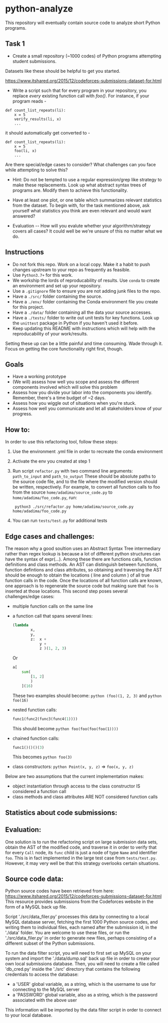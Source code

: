 # python-analyze

This repository will eventually contain source code to analyze short Python programs.

## Task 1
- Create a small repository (~1000 codes) of Python programs attempting student submissions.

Datasets like these should be helpful to get you started.

https://www.itshared.org/2015/12/codeforces-submissions-dataset-for.html

- Write a script such that for every program in your repository, you replace *every* existing function call with *foo()*.
For instance, if your program reads -
```
def count_list_repeats(li):
    x = 5
    verify_results(li, x)
    ...
```
it should automatically get converted to -
```
def count_list_repeats(li):
    x = 5
    foo(li, x)
    ...
```
Are there special/edge cases to consider? What challenges can you face while attempting to solve this?

- Hint: Do not be tempted to use a regular expression/grep like strategy to make these replacements. Look up what abstract syntax trees of programs are. Modify them to achieve this functionality.

- Have at least one plot, or one table which summarizes relevant statistics from the dataset. To begin with, for the task mentioned above, ask yourself what statistics you think are even relevant and would want answered?

- Evaluation -- How will you evalute whether your algorithm/strategy covers all cases? It could well be we're unsure of this no matter what we do.

## Instructions
- Do not fork this repo. Work on a local copy. Make it a habit to push changes upstream to your repo as frequently as feasible.
- Use `Python3.7+` for this work.
- We workship the lords of reproducability of results. Use `conda` to create an environment and set up your repository. 
- Use a `.gitignore` file to ensure you are not adding junk files to the repo.
- Have a `./src/` folder containing the source.
- Have a `./env/` folder containing the Conda environment file you create for this project.
- Have a `./data/` folder containing all the data your source accesses.
- Have a `./tests/` folder to write out unit tests for key functions. Look up the `unittest` package in Python if you haven't used it before.
- Keep updating this README with instructions which will help with the reproducability of your work/results.

Setting these up can be a little painful and time consuming. Wade through it. Focus on getting the core functionality right first, though.



## Goals
- Have a working prototype
- (We will) assess how well you scope and assess the different components involved which will solve this problem
- Assess how you divide your labor into the components you identify. Remember, there's a time budget of ~2 days.
- Assess how you wiggle out of situations when you're stuck.
- Assess how well you communicate and let all stakeholders know of your progress.


## How to:

In order to use this refactoring tool, follow these steps:

1. Use the environment .yml file in order to recreate the conda environment
    
2. Activate the env you created at step 1
    
3. Run script `refactor.py` with two command line arguments: `path_to_input` and `path_to_output`
    These should be absolute paths to the source code file, and to the file where the modified version 
    should be written, respectively. For example, to convert all function calls to foo from
    the source `home/adadima/source_code.py` to `home/adadima/foo_code.py`, run: 
        
        python3 ./src/refactor.py home/adadima/source_code.py home/adadima/foo_code.py
        
4. You can run `tests/test.py` for additional tests

## Edge cases and challenges:

The reason why a good soultion uses an Abstract Syntax Tree intermediary rather than regex lookup is because a lot of different python structures can have the syntax of expr(...). Among these there are functions calls, function definitions and class methods. An AST can distinguish between functions, function defintions and class attributes, so obtaining and traversing the AST should be enough to obtain the locations ( line and column ) of all true function calls in the code. Once the locations of all function calls are known, one approach is to regenerate the source code but making sure that `foo` is inserted at those locations. This second step poses several challenges/edge cases:

- multiple function calls on the same line
- a function call that spans several lines:
   
    ```python      
    (lambda
            x,
            y,
            z:  x +
                y +
                z )(1, 2, 3)
    ```
    Or
    ```python
    a[
        sum(
            [1, 2]
            )
        ](16)
    ```
    These two examples should become: ```python (foo)(1, 2, 3)``` and ```python foo(16)```
    
- nested function calls:
    ```python
    func1(func2(func3(func4(1))))
    ```
    This should become ```python foo(foo(foo(foo(1))))```
    
- chained function calls:
    ```python
    func1()()()(3)
    ```
    This becomes ```python foo(3)```
    
- class constructors:
    ```python Point(x, y, z)``` => ```foo(x, y, z)```

Below are two assumptions that the current implementation makes:

- object instantiation through access to the class constructor IS considered a function call
- class methods and class attributes ARE NOT considered function calls

## Statistics about code submissions:

## Evaluation:

One solution is to run the refactoring script on large submission data sets, obtain the AST of the modified code, and traverse it in order to verify that for every `Call` node, its `func` child is just a node of type `Name` and identifier `foo`. This is in fact implemented in the large test case from `tests/test.py`. However, it may very well be that this strategy overlooks certain situations. 

## Source code data:

Python source codes have been retrieved from here: https://www.itshared.org/2015/12/codeforces-submissions-dataset-for.html
This resource provides submissions from the Codeforces website in the form of a MySQL back up file. 

Script './src/data_filer.py' processes this data by connecting to a local MySQL database server, fetching the first 1000 Python source codes, and writing them to individual files, each named after the submission id, in the './data' folder. You are welcome to use these files, or run the './src/data_filer.py' in order to generate new files, perhaps consisting of a different subset of the Python submissions. 

To run the data filter script, you will need to first set up MySQL on your system and import the './data/dump.sql' back up file in order to create your own local submissions database. Then, you will need to create a file called 'db_cred.py' inside the './src' directory that contains the following credentials to access the database:
 
 - a 'USER' global variable, as a string, which is the username to use for connecting to the MySQL server
 - a 'PASSWORD' global variable, also as a string, which is the password associated with the above user
 
This information will be imported by the data filter script in order to connect to your local database.


